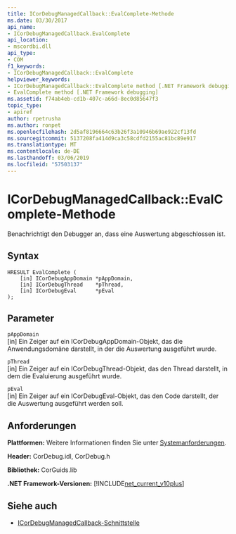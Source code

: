 ```yaml
---
title: ICorDebugManagedCallback::EvalComplete-Methode
ms.date: 03/30/2017
api_name:
- ICorDebugManagedCallback.EvalComplete
api_location:
- mscordbi.dll
api_type:
- COM
f1_keywords:
- ICorDebugManagedCallback::EvalComplete
helpviewer_keywords:
- ICorDebugManagedCallback::EvalComplete method [.NET Framework debugging]
- EvalComplete method [.NET Framework debugging]
ms.assetid: f74ab4eb-cd1b-407c-a66d-8ec0d85647f3
topic_type:
- apiref
author: rpetrusha
ms.author: ronpet
ms.openlocfilehash: 2d5af8196664c63b26f3a10946b69ae922cf13fd
ms.sourcegitcommit: 5137208fa414d9ca3c58cdfd2155ac81bc89e917
ms.translationtype: MT
ms.contentlocale: de-DE
ms.lasthandoff: 03/06/2019
ms.locfileid: "57503137"
---
```

# <a name="icordebugmanagedcallbackevalcomplete-method"></a>ICorDebugManagedCallback::EvalComplete-Methode
Benachrichtigt den Debugger an, dass eine Auswertung abgeschlossen ist.  
  
## <a name="syntax"></a>Syntax  
  
```  
HRESULT EvalComplete (  
    [in] ICorDebugAppDomain *pAppDomain,  
    [in] ICorDebugThread    *pThread,  
    [in] ICorDebugEval      *pEval  
);  
```  
  
## <a name="parameters"></a>Parameter  
 `pAppDomain`  
 [in] Ein Zeiger auf ein ICorDebugAppDomain-Objekt, das die Anwendungsdomäne darstellt, in der die Auswertung ausgeführt wurde.  
  
 `pThread`  
 [in] Ein Zeiger auf ein ICorDebugThread-Objekt, das den Thread darstellt, in dem die Evaluierung ausgeführt wurde.  
  
 `pEval`  
 [in] Ein Zeiger auf ein ICorDebugEval-Objekt, das den Code darstellt, der die Auswertung ausgeführt werden soll.  
  
## <a name="requirements"></a>Anforderungen  
 **Plattformen:** Weitere Informationen finden Sie unter [Systemanforderungen](../../../../docs/framework/get-started/system-requirements.md).  
  
 **Header:** CorDebug.idl, CorDebug.h  
  
 **Bibliothek:** CorGuids.lib  
  
 **.NET Framework-Versionen:** [!INCLUDE[net_current_v10plus](../../../../includes/net-current-v10plus-md.md)]  
  
## <a name="see-also"></a>Siehe auch
- [ICorDebugManagedCallback-Schnittstelle](../../../../docs/framework/unmanaged-api/debugging/icordebugmanagedcallback-interface.md)

